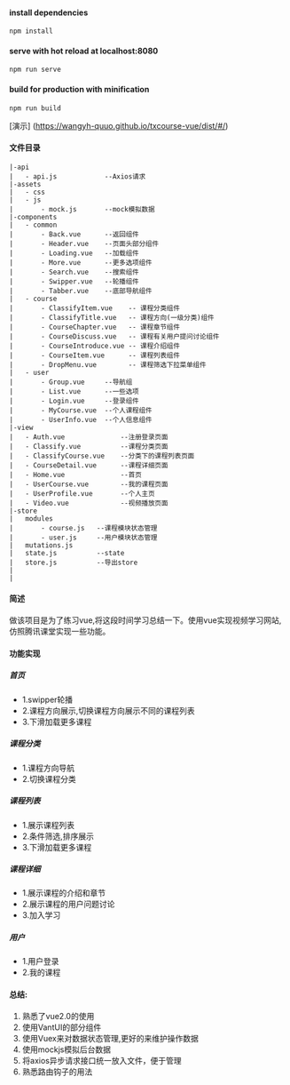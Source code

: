#### install dependencies
```
npm install
```
#### serve with hot reload at localhost:8080
```
npm run serve
```
#### build for production with minification
```
npm run build
```
[演示] (https://wangyh-quuo.github.io/txcourse-vue/dist/#/)
#### 文件目录
```
|-api
|   - api.js            --Axios请求
|-assets
|   - css
|   - js
|       - mock.js       --mock模拟数据
|-components
|   - common
|       - Back.vue      --返回组件
|       - Header.vue    --页面头部分组件
|       - Loading.vue   --加载组件
|       - More.vue      --更多选项组件
|       - Search.vue    --搜索组件
|       - Swipper.vue   --轮播组件
|       - Tabber.vue    --底部导航组件
|   - course
|       - ClassifyItem.vue    -- 课程分类组件
|       - ClassifyTitle.vue   -- 课程方向(一级分类)组件
|       - CourseChapter.vue   -- 课程章节组件
|       - CourseDiscuss.vue   -- 课程有关用户提问讨论组件
|       - CourseIntroduce.vue -- 课程介绍组件
|       - CourseItem.vue      -- 课程列表组件
|       - DropMenu.vue        -- 课程筛选下拉菜单组件
|   - user
|       - Group.vue     --导航组
|       - List.vue      --一些选项
|       - Login.vue     --登录组件
|       - MyCourse.vue  --个人课程组件
|       - UserInfo.vue  --个人信息组件
|-view
|   - Auth.vue              --注册登录页面
|   - Classify.vue          --课程分类页面
|   - ClassifyCourse.vue    --分类下的课程列表页面
|   - CourseDetail.vue      --课程详细页面
|   - Home.vue              --首页
|   - UserCourse.vue        --我的课程页面
|   - UserProfile.vue       --个人主页
|   - Video.vue             --视频播放页面
|-store
|   modules
|       - course.js   --课程模块状态管理
|       - user.js     --用户模块状态管理
|   mutations.js
|   state.js          --state
|   store.js          --导出store
|
|
```
#### 简述
做该项目是为了练习vue,将这段时间学习总结一下。使用vue实现视频学习网站,仿照腾讯课堂实现一些功能。
#### 功能实现
##### 首页
- 1.swipper轮播
- 2.课程方向展示,切换课程方向展示不同的课程列表
- 3.下滑加载更多课程
##### 课程分类
- 1.课程方向导航
- 2.切换课程分类
##### 课程列表
- 1.展示课程列表
- 2.条件筛选,排序展示
- 3.下滑加载更多课程
##### 课程详细
- 1.展示课程的介绍和章节
- 2.展示课程的用户问题讨论
- 3.加入学习
##### 用户
- 1.用户登录
- 2.我的课程

#### 总结:
1. 熟悉了vue2.0的使用
2. 使用VantUI的部分组件
3. 使用Vuex来对数据状态管理,更好的来维护操作数据
4. 使用mockjs模拟后台数据
5. 将axios异步请求接口统一放入文件，便于管理
6. 熟悉路由钩子的用法
